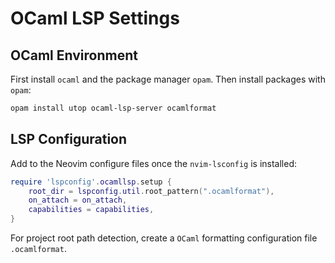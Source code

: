 # OCaml LSP Settings

## OCaml Environment

First install `ocaml` and the package manager `opam`. Then install packages
with `opam`:

```bash
opam install utop ocaml-lsp-server ocamlformat
```

## LSP Configuration

Add to the Neovim configure files once the `nvim-lsconfig` is installed:

```lua
require 'lspconfig'.ocamllsp.setup {
    root_dir = lspconfig.util.root_pattern(".ocamlformat"),
    on_attach = on_attach,
    capabilities = capabilities,
}
```

For project root path detection, create a `OCaml` formatting configuration file
`.ocamlformat`.
